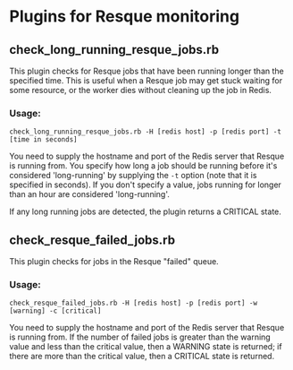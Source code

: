 # Plugins for Resque monitoring

## check_long_running_resque_jobs.rb

This plugin checks for Resque jobs that have been running longer than the specified time. This is
useful when a Resque job may get stuck waiting for some resource, or the worker dies without cleaning
up the job in Redis.

### Usage:

    check_long_running_resque_jobs.rb -H [redis host] -p [redis port] -t [time in seconds]

You need to supply the hostname and port of the Redis server that Resque is running from. You specify
how long a job should be running before it's considered 'long-running' by supplying the `-t` option 
(note that it is specified in seconds). If you don't specify a value, jobs running for longer than
an hour are considered 'long-running'.

If any long running jobs are detected, the plugin returns a CRITICAL state.

## check_resque_failed_jobs.rb

This plugin checks for jobs in the Resque "failed" queue.

### Usage:

    check_resque_failed_jobs.rb -H [redis host] -p [redis port] -w [warning] -c [critical]

You need to supply the hostname and port of the Redis server that Resque is running from.
If the number of failed jobs is greater than the warning value and less than the critical
value, then a WARNING state is returned; if there are more than the critical value, then
a CRITICAL state is returned.